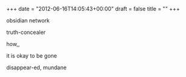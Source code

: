 +++
date = "2012-06-16T14:05:43+00:00"
draft = false
title = ""
+++
<p>obsidian network</p>&#13;
<p>truth-concealer</p>&#13;
<p>how,,</p>&#13;
<p>it is okay to be gone</p>&#13;
<p>disappear-ed, mundane</p>&#13;
 
